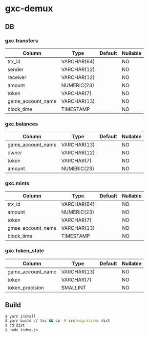 # gxc-demux

## DB

### gxc.transfers

|Column|Type|Default|Nullable|
|------|----|-------|--------|
|trx_id|VARCHAR(64)||NO|
|sender|VARCHAR(12)||NO|
|receiver|VARCHAR(12)||NO|
|amount|NUMERIC(23)||NO|
|token|VARCHAR(7)||NO|
|game_account_name|VARCHAR(13)||NO|
|block_time|TIMESTAMP||NO|

### gxc.balances

|Column|Type|Default|Nullable|
|------|----|-------|--------|
|game_account_name|VARCHAR(13)||NO|
|owner|VARCHAR(12)||NO|
|token|VARCHAR(7)||NO|
|amount|NUMERIC(23)||NO|

### gxc.mints

|Column|Type|Defualt|Nullable|
|------|----|-------|--------|
|trx_id|VARCHAR(64)||NO|
|amount|NUMERIC(23)||NO|
|token|VARCHAR(7)||NO|
|gmae_account_name|VARCHAR(13)||NO|
|block_time|TIMESTAMP||NO|

### gxc.token_state

|Column|Type|Default|Nullable|
|------|----|-------|--------|
|game_account_name|VARCHAR(13)||NO|
|token|VARCHAR(7)||NO|
|token_precision|SMALLINT||NO|

## Build

```cmd
$ yarn install
$ yarn build // tsc && cp -R src/migrations dist
$ cd dist
$ node index.js
```
